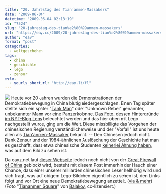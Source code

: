```yaml
---
title: "20. Jahrestag des Tian´anmen-Massakers"
date: "2009-06-04"
datetime: "2009-06-04 02:13:19"
id: "7524"
slug: "20-jahrestag-des-tian%e2%80%99anmen-massakers"
url: "https://eay.cc/2009/20-jahrestag-des-tian%e2%80%99anmen-massakers/"
author: "eay"
format: "post"
categories:
  - weltgeschehen
tags:
  - china
  - geschichte
  - lego
  - zensur
meta:
  - yourls_shorturl: "http://eay.li/fl"
---
```


![](https://eay.cc/uploads/2009/tankman.jpg) Heute vor 20 Jahren wurden die Demonstrationen der Demokratiebewegung in China blutig niedergeschlagen. Einen Tag später stellte sich ein später "[Tank Man](http://de.wikipedia.org/wiki/Tank_Man)" oder "Unknown Rebel" genannter, unbekannter Mann vor eine Panzerkolonne. [Das Foto](http://en.wikipedia.org/wiki/File:Tianasquare.jpg), dessen Hintergründe [im NYT-Blog Lens](http://lens.blogs.nytimes.com/2009/06/03/behind-the-scenes-tank-man-of-tiananmen/) beleuchtet werden und das hier oben mit Lego nachgestellt wurde, ging um die Welt. Diese missbilligte das Vorgehen der chinesischen Regierung verständlicherweise und der "Vorfall" ist uns heute allen als [Tian'anmen-Massaker](http://de.wikipedia.org/wiki/Tian%27anmen-Massaker) bekannt. -- Den Chinesen jedoch nicht. Dank Zensur und der 1984-ähnlichen Auslöschung der Geschichte hat man es geschafft, dass etwa chinesische Studenten [keinerlei Ahnung haben](http://www.pbs.org/wgbh/pages/frontline/tankman/themes/erasehistory.html), was auf dem Bild zu sehen ist.

Da eayz.net laut [dieser Webseite](http://www.websitepulse.com/help/testtools.china-test.html) jedoch noch nicht von der [Great Firewall of China](http://de.wikipedia.org/wiki/Internetkontrolle_in_der_Volksrepublik_China) geblockt wird, besteht mit diesem Post immerhin der Hauch einer Chance, dass einer unserer milliarden chinesischen Leser hellhörig wird und sich fragt, was auf obigem Lego-Bildchen eigentlich zu sehen ist, den Links folgt und vor Ort eine neue Demokratiebewegung anzettelt. ([via & mehr](http://www.nerdcore.de/wp/2009/06/03/20-jahrestag-des-tiananmen-massakers/)) (Foto "[Tiananmen Square](http://www.flickr.com/photos/balakov/2377782949/)" von [Balakov](http://www.flickr.com/photos/balakov/), cc-lizensiert.)
